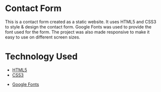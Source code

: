 # Contact Form

This is a contact form created as a static website. It uses HTML5 and CSS3 to style & design the contact form. Google Fonts was used to provide the font used for the form. The project was also made responsive to make it easy to use on different screen sizes.

# Technology Used

- [HTML5](https://developer.mozilla.org/en-US/docs/Web/HTML)
- [CSS3](https://developer.mozilla.org/en-US/docs/Web/CSS)
<!-- - [JavaScript](https://developer.mozilla.org/en-US/docs/Web/JavaScript) -->
- [Google Fonts](https://fonts.google.com/)
<!-- - [Font Awesome](https://fontawesome.com/) -->
